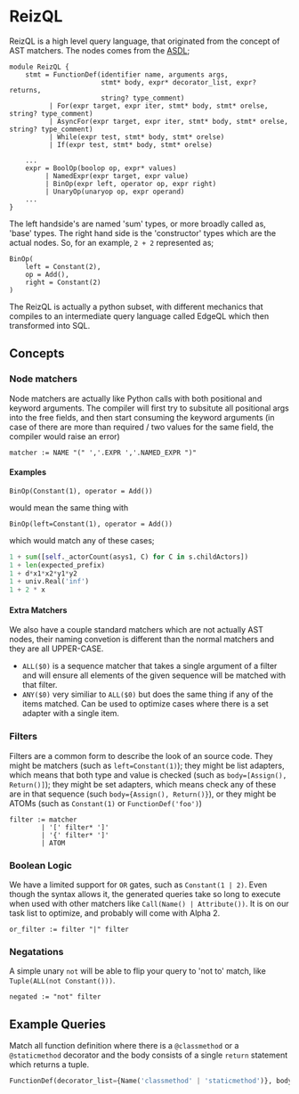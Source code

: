 # ReizQL

ReizQL is a high level query language, that originated from
the concept of AST matchers. The nodes comes from the [ASDL](https://github.com/reizio/reiz.io/blob/master/static/Python-reiz.asdl);
```
module ReizQL {
    stmt = FunctionDef(identifier name, arguments args,
                       stmt* body, expr* decorator_list, expr? returns,
                       string? type_comment)
          | For(expr target, expr iter, stmt* body, stmt* orelse, string? type_comment)
          | AsyncFor(expr target, expr iter, stmt* body, stmt* orelse, string? type_comment)
          | While(expr test, stmt* body, stmt* orelse)
          | If(expr test, stmt* body, stmt* orelse)

    ...
    expr = BoolOp(boolop op, expr* values)
         | NamedExpr(expr target, expr value)
         | BinOp(expr left, operator op, expr right)
         | UnaryOp(unaryop op, expr operand)
    ...
}
```


The left handside's are named 'sum' types, or more broadly called as, 'base' types. The right
hand side is the 'constructor' types which are the actual nodes. So, for an example, `2 + 2`
represented as;
```
BinOp(
    left = Constant(2),
    op = Add(),
    right = Constant(2)
)
```

The ReizQL is actually a python subset, with different mechanics
that compiles to an intermediate query language called EdgeQL
which then transformed into SQL.

## Concepts
### Node matchers
Node matchers are actually like Python calls with both positional and keyword
arguments. The compiler will first try to subsitute all positional args into
the free fields, and then start consuming the keyword arguments (in case of
there are more than required / two values for the same field, the compiler
would raise an error)

```
matcher := NAME "(" ','.EXPR ','.NAMED_EXPR ")"
```
#### Examples
```
BinOp(Constant(1), operator = Add())
```
would mean the same thing with
```
BinOp(left=Constant(1), operator = Add())
```
which would match any of these cases;
```py
1 + sum([self._actorCount(asys1, C) for C in s.childActors])
1 + len(expected_prefix)
1 + d*x1*x2*y1*y2
1 + univ.Real('inf')
1 + 2 * x
```

#### Extra Matchers
We also have a couple standard matchers which are not actually AST nodes,
their naming convetion is different than the normal matchers and they are
all UPPER-CASE.

- `ALL($0)` is a sequence matcher that takes a single argument of a filter
  and will ensure all elements of the given sequence will be matched with 
  that filter.
- `ANY($0)` very similiar to `ALL($0)` but does the same thing if any of
  the items matched. Can be used to optimize cases where there is a set
  adapter with a single item.

### Filters
Filters are a common form to describe the look of an source code.
They might be matchers (such as `left=Constant(1)`); they might be
list adapters, which means that both type and value is checked (such
as `body=[Assign(), Return()]`); they might be set adapters, which
means check any of these are in that sequence (such `body={Assign(),
Return()}`), or they might be ATOMs (such as `Constant(1)` or
`FunctionDef('foo')`)
```
filter := matcher
        | '[' filter* ']'
        | '{' filter* ']'
        | ATOM
```

### Boolean Logic
We have a limited support for `OR` gates, such as `Constant(1 | 2)`.
Even though the syntax allows it, the generated queries take so long
to execute when used with other matchers like `Call(Name() | Attribute())`.
It is on our task list to optimize, and probably will come with Alpha 2.
```
or_filter := filter "|" filter
```
### Negatations
A simple unary `not` will be able to flip your query to 'not to' match,
like `Tuple(ALL(not Constant()))`.
```
negated := "not" filter
```


## Example Queries
Match all function definition where there is a `@classmethod` or a `@staticmethod`
decorator and the body consists of a single `return` statement which returns a tuple.
```py
FunctionDef(decorator_list={Name('classmethod' | 'staticmethod')}, body = [Return(Tuple())])
```

